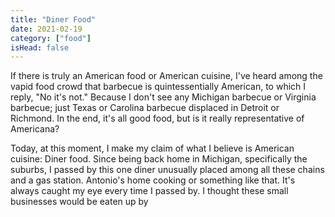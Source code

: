 ```yaml
---
title: "Diner Food"
date: 2021-02-19
category: ["food"]
isHead: false
---
```


If there is truly an American food or American cuisine, I've heard among the vapid food crowd that barbecue is quintessentially American, to which I reply, "No it's not." Because I don't see any Michigan barbecue or Virginia barbecue; just Texas or Carolina barbecue displaced in Detroit or Richmond. In the end, it's all good food, but is it really representative of Americana?

Today, at this moment, I make my claim of what I believe is American cuisine: Diner food. Since being back home in Michigan, specifically the suburbs, I passed by this one diner unusually placed among all these chains and a gas station. Antonio's home cooking or something like that. It's always caught my eye every time I passed by. I thought these small businesses would be eaten up by 